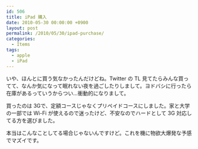 ```yaml
---
id: 506
title: iPad 購入
date: 2010-05-30 00:00:00 +0900
layout: post
permalink: /2010/05/30/ipad-purchase/
categories:
  - Items
tags:
  - apple
  - iPad
---
```

いや、ほんとに買う気なかったんだけどね。Twitter の TL 見てたらみんな買ってて、なんか気になって眠れない夜を過ごしたりしまして。ヨドバシに行ったら在庫があるっていうからつい…衝動的になりまして。
  
買ったのは 3Gで、定額コースじゃなくプリペイドコースにしました。家と大学の一部では Wi-Fi が使えるので迷ったけど、不安なのでハードとして 3G 対応してる方を選びました。
  
本当はこんなことしてる場合じゃないんですけど。これを機に物欲大爆発な予感でマズイです。

